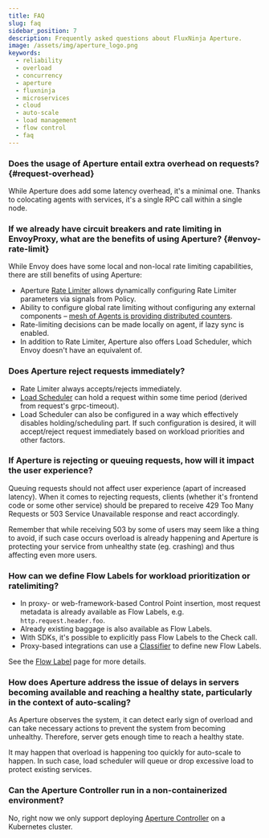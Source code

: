 ```yaml
---
title: FAQ
slug: faq
sidebar_position: 7
description: Frequently asked questions about FluxNinja Aperture.
image: /assets/img/aperture_logo.png
keywords:
  - reliability
  - overload
  - concurrency
  - aperture
  - fluxninja
  - microservices
  - cloud
  - auto-scale
  - load management
  - flow control
  - faq
---
```


### Does the usage of Aperture entail extra overhead on requests? {#request-overhead}

While Aperture does add some latency overhead, it's a minimal one. Thanks to
colocating agents with services, it's a single RPC call within a single node.

### If we already have circuit breakers and rate limiting in EnvoyProxy, what are the benefits of using Aperture? {#envoy-rate-limit}

While Envoy does have some local and non-local rate limiting capabilities, there
are still benefits of using Aperture:

- Aperture [Rate Limiter][] allows dynamically configuring Rate Limiter
  parameters via signals from Policy.
- Ability to configure global rate limiting without configuring any external
  components
  – [mesh of Agents is providing distributed counters](/concepts/flow-control/components/rate-limiter.md#distributed-counters).
- Rate-limiting decisions can be made locally on agent, if lazy sync is enabled.
- In addition to Rate Limiter, Aperture also offers Load Scheduler, which Envoy
  doesn't have an equivalent of.

### Does Aperture reject requests immediately?

- Rate Limiter always accepts/rejects immediately.
- [Load Scheduler][] can hold a request within some time period (derived from
  request's grpc-timeout).
- Load Scheduler can also be configured in a way which effectively disables
  holding/scheduling part. If such configuration is desired, it will
  accept/reject request immediately based on workload priorities and other
  factors.

### If Aperture is rejecting or queuing requests, how will it impact the user experience?

Queuing requests should not affect user experience (apart of increased latency).
When it comes to rejecting requests, clients (whether it's frontend code or some
other service) should be prepared to receive 429 Too Many Requests or 503
Service Unavailable response and react accordingly.

Remember that while receiving 503 by some of users may seem like a thing to
avoid, if such case occurs overload is already happening and Aperture is
protecting your service from unhealthy state (eg. crashing) and thus affecting
even more users.

### How can we define Flow Labels for workload prioritization or ratelimiting?

- In proxy- or web-framework-based Control Point insertion, most request
  metadata is already available as Flow Labels, e.g. `http.request.header.foo`.
- Already existing baggage is also available as Flow Labels.
- With SDKs, it's possible to explicitly pass Flow Labels to the Check call.
- Proxy-based integrations can use a [Classifier][] to define new Flow Labels.

See the [Flow Label][] page for more details.

### How does Aperture address the issue of delays in servers becoming available and reaching a healthy state, particularly in the context of auto-scaling?

As Aperture observes the system, it can detect early sign of overload and can
take necessary actions to prevent the system from becoming unhealthy. Therefore,
server gets enough time to reach a healthy state.

It may happen that overload is happening too quickly for auto-scale to happen.
In such case, load scheduler will queue or drop excessive load to protect
existing services.

### Can the Aperture Controller run in a non-containerized environment?

No, right now we only support deploying [Aperture Controller][] on a Kubernetes
cluster.

[Rate Limiter]: /concepts/flow-control/components/rate-limiter.md
[Load Scheduler]: /concepts/flow-control/components/load-scheduler.md
[Classifier]: /concepts/flow-control/resources/classifier.md
[Flow Label]: /concepts/flow-control/flow-label.md
[Aperture Controller]: /get-started/installation/controller/controller.md
